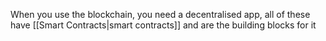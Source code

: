 When you use the blockchain, you need a decentralised app, all of these have [[Smart Contracts|smart contracts]] and are the building blocks for it